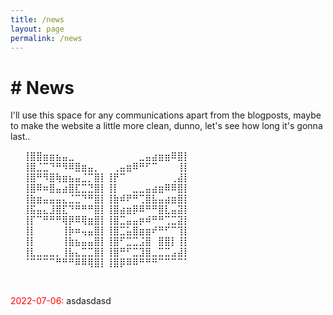 ```yaml
---
title: /news
layout: page
permalink: /news
---
```

<h1><b># News</b></h1>
I'll use this space for any communications apart from the blogposts, maybe to make the website a little more clean, dunno, let's see how long it's gonna last..<br/>

<p>
⠀⠀⢸⣿⣿⣶⣶⣦⣤⣀⠀⠀⠀⠀⠀⠀⠀⠀⠀⠀⣀⣤⣴⣶⣶⠿⣿⡇⠀⠀
⠀⠀⢸⣿⣈⣉⠙⠛⠻⠿⣿⣶⣤⡀⠀⠀⢀⣤⣶⠿⠛⠋⠉⠀⠀⠀⢸⡇⠀⠀
⠀⠀⢸⣿⠛⠻⣿⢷⣶⣦⣤⣈⡉⣿⡇⢸⡟⠉⠀⠀⠀⠀⠀⠀⠀⢀⣼⡇⠀⠀
⠀⠀⢸⣿⠿⠶⣿⣤⣴⣿⣏⣉⣙⣿⡇⢸⡇⠀⠀⣀⣀⣤⣴⣶⠿⠿⣿⡇⠀⠀
⠀⠀⢸⣷⣶⣤⣤⣤⣄⣈⣉⠙⠛⣿⡇⢸⣷⠾⠟⠛⢉⣿⣧⣤⣴⣶⣿⡇⠀⠀
⠀⠀⢸⣯⣤⣄⣸⣿⣏⠙⠛⠛⠛⣿⡇⢸⣿⣴⣶⡿⠿⠛⠛⣿⣇⣤⣽⡇⠀⠀
⠀⠀⢸⡏⠉⠛⠛⠛⢿⡿⠿⢿⣶⣿⡇⢸⣿⣉⣤⣤⡶⠾⠛⠛⢉⣉⣽⡇⠀⠀
⠀⠀⢸⡇⠀⠀⠀⠀⢸⡷⠶⢤⣤⣿⡇⢸⣿⣉⣥⣿⣶⣶⠞⠛⠋⠉⢹⡇⠀⠀
⠀⠀⢸⡇⠀⠀⠀⠀⢸⣷⣦⣤⣤⣿⡇⢸⣿⠋⣉⣉⣨⣿⠀⣿⣿⡇⢸⡇⠀⠀
⠀⠀⢸⣇⣀⣀⣀⡀⢸⣧⣄⣉⣉⣿⡇⢸⣿⠛⠋⣉⣹⣿⣀⣉⣉⣠⣼⡇⠀⠀
⠀⠀⠈⠉⠉⠉⠉⠛⠛⠛⠿⠿⢿⣿⡇⢸⣿⡿⠿⠿⠛⠛⠛⠉⠉⠉⠉⠁⠀
</p>
</br>
<p><p style="color:red;display:inline;">2022-07-06:</p> <div style="display:inline;" >asdasdasd</div></p>
